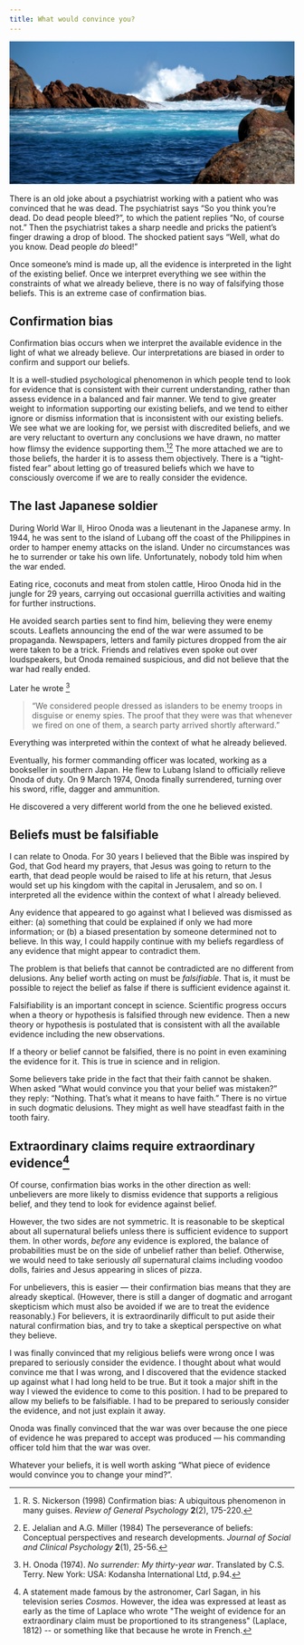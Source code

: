 ```yaml
---
title: What would convince you?
---
```


![](bigsplash.jpg)

There is an old joke about a psychiatrist working with a patient who was convinced that he was dead. The psychiatrist says “So you think you’re dead. Do dead people bleed?”, to which the patient replies “No, of course not.” Then the psychiatrist takes a sharp needle and pricks the patient’s finger drawing a drop of blood. The shocked patient says “Well, what do you know. Dead people _do_ bleed!”

Once someone’s mind is made up, all the evidence is interpreted in the light of the existing belief. Once we interpret everything we see within the constraints of what we already believe, there is no way of falsifying those beliefs. This is an extreme case of confirmation bias.


## Confirmation bias


Confirmation bias occurs when we interpret the available evidence in the light of what we already believe. Our interpretations are biased in order to confirm and support our beliefs.

It is a well-studied psychological phenomenon in which people tend to look for evidence that is consistent with their current understanding, rather than assess evidence in a balanced and fair manner. We tend to give greater weight to information supporting our existing beliefs, and we tend to either ignore or dismiss information that is inconsistent with our existing beliefs. We see what we are looking for, we persist with discredited beliefs, and we are very reluctant to overturn any conclusions we have drawn, no matter how flimsy the evidence supporting them.[^1][^2] The more attached we are to those beliefs, the harder it is to assess them objectively. There is a “tight-fisted fear” about letting go of treasured beliefs which we have to consciously overcome if we are to really consider the evidence.


## The last Japanese soldier


During World War II, Hiroo Onoda was a lieutenant in the Japanese army. In 1944, he was sent to the island of Lubang off the coast of the Philippines in order to hamper enemy attacks on the island. Under no circumstances was he to surrender or take his own life. Unfortunately, nobody told him when the war ended.

Eating rice, coconuts and meat from stolen cattle, Hiroo Onoda hid in the jungle for 29 years, carrying out occasional guerrilla activities and waiting for further instructions.

He avoided search parties sent to find him, believing they were enemy scouts. Leaflets announcing the end of the war were assumed to be propaganda. Newspapers, letters and family pictures dropped from the air were taken to be a trick. Friends and relatives even spoke out over loudspeakers, but Onoda remained suspicious, and did not believe that the war had really ended.

Later he wrote [^3]

>“We considered people dressed as islanders to be enemy troops in disguise or enemy spies. The proof that they were was that whenever we fired on one of them, a search party arrived shortly afterward.”

Everything was interpreted within the context of what he already believed.

Eventually, his former commanding officer was located, working as a bookseller in southern Japan. He flew to Lubang Island to officially relieve Onoda of duty. On 9 March 1974, Onoda finally surrendered, turning over his sword, rifle, dagger and ammunition.

He discovered a very different world from the one he believed existed.


## Beliefs must be falsifiable


I can relate to Onoda. For 30 years I believed that the Bible was inspired by God, that God heard my prayers, that Jesus was going to return to the earth, that dead people would be raised to life at his return, that Jesus would set up his kingdom with the capital in Jerusalem, and so on. I interpreted all the evidence within the context of what I already believed.

Any evidence that appeared to go against what I believed was dismissed as either: (a) something that could be explained if only we had more information; or (b) a biased presentation by someone determined not to believe. In this way, I could happily continue with my beliefs regardless of any evidence that might appear to contradict them.

The problem is that beliefs that cannot be contradicted are no different from delusions. Any belief worth acting on must be _falsifiable_. That is, it must be possible to reject the belief as false if there is sufficient evidence against it.

Falsifiability is an important concept in science. Scientific progress occurs when a theory or hypothesis is falsified through new evidence. Then a new theory or hypothesis is postulated that is consistent with all the available evidence including the new observations.

If a theory or belief cannot be falsified, there is no point in even examining the evidence for it. This is true in science and in religion.

Some believers take pride in the fact that their faith cannot be shaken. When asked “What would convince you that your belief was mistaken?” they reply: “Nothing. That’s what it means to have faith.” There is no virtue in such dogmatic delusions. They might as well have steadfast faith in the tooth fairy.


## Extraordinary claims require extraordinary evidence[^4]


Of course, confirmation bias works in the other direction as well: unbelievers are more likely to dismiss evidence that supports a religious belief, and they tend to look for evidence against belief.

However, the two sides are not symmetric. It is reasonable to be skeptical about all supernatural beliefs unless there is sufficient evidence to support them. In other words, _before_ any evidence is explored, the balance of probabilities must be on the side of unbelief rather than belief. Otherwise, we would need to take seriously _all_ supernatural claims including voodoo dolls, fairies and Jesus appearing in slices of pizza.

For unbelievers, this is easier — their confirmation bias means that they are already skeptical. (However, there is still a danger of dogmatic and arrogant skepticism which must also be avoided if we are to treat the evidence reasonably.) For believers, it is extraordinarily difficult to put aside their natural confirmation bias, and try to take a skeptical perspective on what they believe.

I was finally convinced that my religious beliefs were wrong once I was prepared to seriously consider the evidence. I thought about what would convince me that I was wrong, and I discovered that the evidence stacked up against what I had long held to be true. But it took a major shift in the way I viewed the evidence to come to this position. I had to be prepared to allow my beliefs to be falsifiable. I had to be prepared to seriously consider the evidence, and not just explain it away.

Onoda was finally convinced that the war was over because the one piece of evidence he was prepared to accept was produced — his commanding officer told him that the war was over.

Whatever your beliefs, it is well worth asking “What piece of evidence would convince you to change your mind?”.

[^1]: R. S. Nickerson (1998) Confirmation bias: A ubiquitous phenomenon in many guises. _Review of General Psychology_ **2**(2), 175-220.

[^2]: E. Jelalian and A.G. Miller (1984) The perseverance of beliefs: Conceptual perspectives and research developments. _Journal of Social and Clinical Psychology_ **2**(1), 25-56.

[^3]: H. Onoda (1974). _No surrender: My thirty-year war_. Translated by C.S. Terry. New York: USA: Kodansha International Ltd, p.94.

[^4]: A statement made famous by the astronomer, Carl Sagan, in his television series _Cosmos_. However, the idea was expressed at least as early as the time of Laplace who wrote "The weight of evidence for an extraordinary claim must be proportioned to its strangeness" (Laplace, 1812) -- or something like that because he wrote in French.
